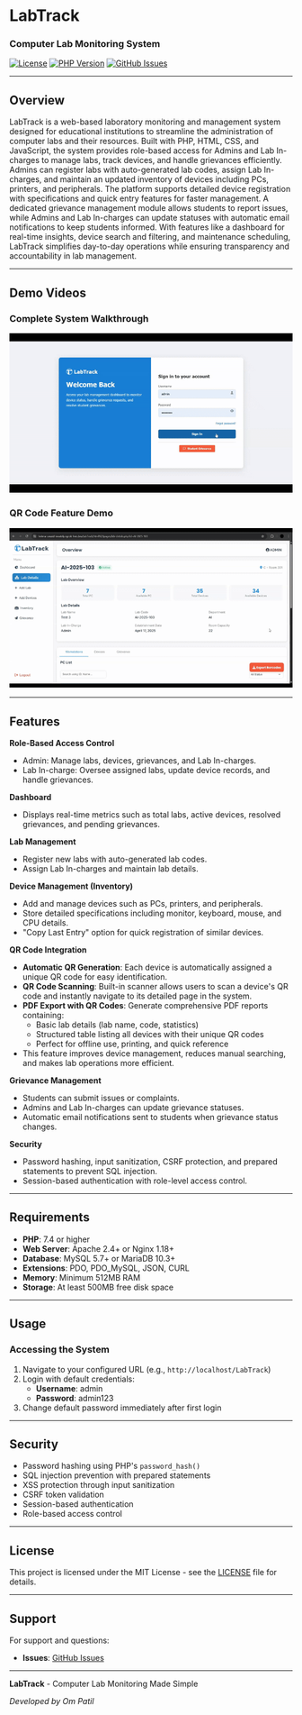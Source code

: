 # LabTrack
### Computer Lab Monitoring System

[![License](https://img.shields.io/badge/license-MIT-blue.svg)](LICENSE)
[![PHP Version](https://img.shields.io/badge/php-%3E%3D7.4-blue)](https://php.net)
[![GitHub Issues](https://img.shields.io/github/issues/Ompatil39/LabTrack)](https://github.com/Ompatil39/LabTrack/issues)

---

## Overview

LabTrack is a web-based laboratory monitoring and management system designed for educational institutions to streamline the administration of computer labs and their resources. Built with PHP, HTML, CSS, and JavaScript, the system provides role-based access for Admins and Lab In-charges to manage labs, track devices, and handle grievances efficiently. Admins can register labs with auto-generated lab codes, assign Lab In-charges, and maintain an updated inventory of devices including PCs, printers, and peripherals. The platform supports detailed device registration with specifications and quick entry features for faster management. A dedicated grievance management module allows students to report issues, while Admins and Lab In-charges can update statuses with automatic email notifications to keep students informed. With features like a dashboard for real-time insights, device search and filtering, and maintenance scheduling, LabTrack simplifies day-to-day operations while ensuring transparency and accountability in lab management.

---

## Demo Videos

### Complete System Walkthrough

![LabTrack Demo](images/lab.gif)

### QR Code Feature Demo

![QR Code Feature](images/qr.gif)


---

## Features

  **Role-Based Access Control**  
  - Admin: Manage labs, devices, grievances, and Lab In-charges.  
  - Lab In-charge: Oversee assigned labs, update device records, and handle grievances.  

  **Dashboard**  
  - Displays real-time metrics such as total labs, active devices, resolved grievances, and pending grievances.  

  **Lab Management**  
  - Register new labs with auto-generated lab codes.  
  - Assign Lab In-charges and maintain lab details.  

  **Device Management (Inventory)**  
  - Add and manage devices such as PCs, printers, and peripherals.  
  - Store detailed specifications including monitor, keyboard, mouse, and CPU details.  
  - "Copy Last Entry" option for quick registration of similar devices.  

  **QR Code Integration**  
  - **Automatic QR Generation**: Each device is automatically assigned a unique QR code for easy identification.  
  - **QR Code Scanning**: Built-in scanner allows users to scan a device's QR code and instantly navigate to its detailed page in the system.  
  - **PDF Export with QR Codes**: Generate comprehensive PDF reports containing:
    * Basic lab details (lab name, code, statistics)
    * Structured table listing all devices with their unique QR codes
    * Perfect for offline use, printing, and quick reference
  - This feature improves device management, reduces manual searching, and makes lab operations more efficient.

  **Grievance Management**  
  - Students can submit issues or complaints.  
  - Admins and Lab In-charges can update grievance statuses.  
  - Automatic email notifications sent to students when grievance status changes.  

  **Security**  
  - Password hashing, input sanitization, CSRF protection, and prepared statements to prevent SQL injection.  
  - Session-based authentication with role-level access control.  

---

## Requirements

- **PHP**: 7.4 or higher
- **Web Server**: Apache 2.4+ or Nginx 1.18+
- **Database**: MySQL 5.7+ or MariaDB 10.3+
- **Extensions**: PDO, PDO_MySQL, JSON, CURL
- **Memory**: Minimum 512MB RAM
- **Storage**: At least 500MB free disk space

---

## Usage

### Accessing the System
1. Navigate to your configured URL (e.g., `http://localhost/LabTrack`)
2. Login with default credentials:
   - **Username**: admin
   - **Password**: admin123
3. Change default password immediately after first login

---

## Security

- Password hashing using PHP's `password_hash()`
- SQL injection prevention with prepared statements
- XSS protection through input sanitization
- CSRF token validation
- Session-based authentication
- Role-based access control

---

## License

This project is licensed under the MIT License - see the [LICENSE](LICENSE) file for details.

---

## Support

For support and questions:
- **Issues**: [GitHub Issues](https://github.com/Ompatil39/LabTrack/issues)

---

**LabTrack** - Computer Lab Monitoring Made Simple

*Developed by Om Patil*
